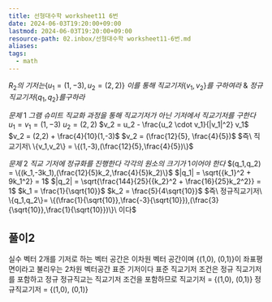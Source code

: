 ```yaml
---
title: 선형대수학 worksheet11 6번
date: 2024-06-03T19:20:00+09:00
lastmod: 2024-06-03T19:20:00+09:00
resource-path: 02.inbox/선형대수학 worksheet11-6번.md
aliases: 
tags:
  - math
---
```

$R_2 의\ 기저는 \{ u_1 = (1,-3), u_2 = (2,2)\}$ $이를\ 통해\ 직교기저 \{v_1, v_2\} 를\ 구하여라\  \&\  정규직교기저 \{q_1, q_2\} 를 구하라$

$문제\ 1\ 그램\ 슈미트\ 직교화\ 과정을\ 통해\ 직교기저가\ 아닌\ 기저에서\ 직교기저를\ 구한다$
$u_1 = v_1 = (1,-3)$
$u_2 = (2,2)$
$v_2 = u_2 - \frac{u_2 \cdot v_1}{|v_1|^2} v_1$
$v_2 = (2,2) + \frac{4}{10}(1,-3)$
$v_2 = (\frac{12}{5}, \frac{4}{5})$
$즉\ 직교기저\ \{v_1,v_2\} = \{(1,-3),(\frac{12}{5},\frac{4}{5})\}$

$문제\ 2\ 직교\ 기저에\ 정규화를\ 진행한다$
$각각의\ 원소의\ 크기가\ 1이어야\ 한다$
$(q_1,q_2) = \{(k_1,-3k_1),(\frac{12}{5}k_2,\frac{4}{5}k_2)\}$
$|q_1| = \sqrt{{k_1}^2 + 9k_1^2} = 1$
$|q_2| = \sqrt{\frac{144}{25}{{k_2}^2 + \frac{16}{25}k_2^2}} = 1$
$k_1 = \frac{1}{\sqrt{10}}$
$k_2 = \frac{5}{4\sqrt{10}}$
$즉\ 정규직교기저\ \{q_1,q_2\}= \{(\frac{1}{\sqrt{10}},\frac{-3}{\sqrt{10}}),(\frac{3}{\sqrt{10}},\frac{1}{\sqrt{10}})\}\  이다$




## 풀이2
실수 벡터 2개를 기저로 하는 벡터 공간은 이차원 벡터 공간이며
{(1,0), (0,1)}이 좌표평면이라고 불리우는 2차원 벡터공간 표준 기저이다
표준 직교기저 조건은 정규 직교기저를 포함하고 정규 정규직교는 직교기저 조건을 포함하므로
직교기저 = {(1,0), (0,1)}
정규직교기저 = {(1,0), (0,1)}
